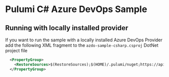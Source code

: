 # Pulumi C# Azure DevOps Sample

## Running with locally installed provider

If you want to run the sample with a locally installed Azure DevOps Provider add the following XML fragment
to the `azdo-sample-csharp.csproj` DotNet project file

```xml
  <PropertyGroup>
    <RestoreSources>$(RestoreSources);$(HOME)/.pulumi/nuget;https://api.nuget.org/v3/index.json</RestoreSources>
  </PropertyGroup>
```